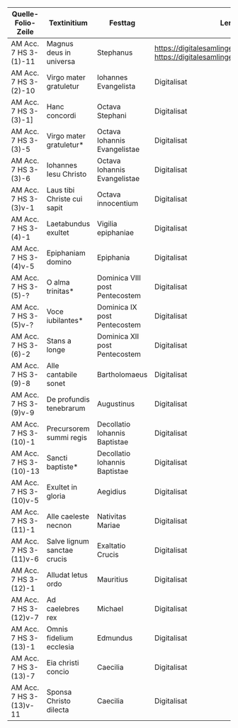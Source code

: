 | Quelle-Folio-Zeile | Textinitium | Festtag | Lenke til Digitalisat |
|--|--|--|--|
|AM Acc. 7 HS 3-(1)-11| Magnus deus in universa | Stephanus | https://digitalesamlinger.hum.ku.dk/Home/Details/229611, https://digitalesamlinger.hum.ku.dk/Home/Details/229612 |
|AM Acc. 7 HS 3-(2)-10| Virgo mater gratuletur | Iohannes Evangelista | Digitalisat |
|AM Acc. 7 HS 3-(3)-1]| Hanc concordi |  Octava Stephani | Digitalisat |
|AM Acc. 7 HS 3-(3)-5| Virgo mater gratuletur* | Octava Iohannis Evangelistae | Digitalisat |
|AM Acc. 7 HS 3-(3)-6| Iohannes Iesu Christo | Octava Iohannis Evangelistae | Digitalisat |
|AM Acc. 7 HS 3-(3)v-1| Laus tibi Christe cui sapit|  Octava innocentium | Digitalisat |
|AM Acc. 7 HS 3-(4)-1| Laetabundus exultet |  Vigilia epiphaniae |Digitalisat |
|AM Acc. 7 HS 3-(4)v-5| Epiphaniam domino |  Epiphania | Digitalisat |
|AM Acc. 7 HS 3-(5)-?| O alma trinitas* |  Dominica VIII post Pentecostem | Digitalisat |
|AM Acc. 7 HS 3-(5)v-?| Voce iubilantes* |  Dominica IX post Pentecostem | Digitalisat |
|AM Acc. 7 HS 3-(6)-2| Stans a longe |  Dominica XII post Pentecostem | Digitalisat |
|AM Acc. 7 HS 3-(9)-8| Alle cantabile sonet|  Bartholomaeus | Digitalisat |
|AM Acc. 7 HS 3-(9)v-9| De profundis tenebrarum | Augustinus | Digitalisat |
|AM Acc. 7 HS 3-(10)-1| Precursorem summi regis |  Decollatio Iohannis Baptistae | Digitalisat |
|AM Acc. 7 HS 3-(10)-13| Sancti baptiste* | Decollatio Iohannis Baptistae | Digitalisat |
|AM Acc. 7 HS 3-(10)v-5| Exultet in gloria | Aegidius | Digitalisat|
|AM Acc. 7 HS 3-(11)-1| Alle caeleste necnon |  Nativitas Mariae | Digitalisat |
|AM Acc. 7 HS 3-(11)v-6| Salve lignum sanctae crucis | Exaltatio Crucis | Digitalisat |
|AM Acc. 7 HS 3-(12)-1| Alludat letus ordo | Mauritius | Digitalisat |
|AM Acc. 7 HS 3-(12)v-7| Ad caelebres rex | Michael | Digitalisat |
|AM Acc. 7 HS 3-(13)-1| Omnis fidelium ecclesia | Edmundus| Digitalisat |
|AM Acc. 7 HS 3-(13)-7| Eia christi concio | Caecilia | Digitalisat |
|AM Acc. 7 HS 3-(13)v-11| Sponsa Christo dilecta |  Caecilia | Digitalisat |   

